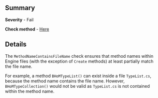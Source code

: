 ## Summary

**Severity** - Fail

**Check method** - [Here](https://github.com/BHoM/Test_Toolkit/blob/master/CodeComplianceTest_Engine/Query/Checks/MethodNameContainsFileName.cs)

## Details

The `MethodNameContainsFileName` check ensures that method names within Engine files (with the exception of `Create` methods) at least partially match the file name.

For example, a method `BHoMTypeList()` can exist inside a file `TypeList.cs`, because the method name contains the file name. However, `BHoMTypeCollection()` would not be valid as `TypeList.cs` is not contained within the method name.